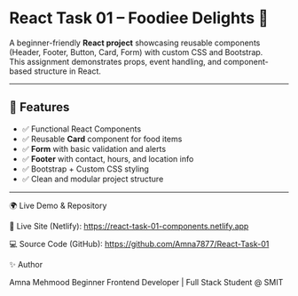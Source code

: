 # React Task 01 – Foodiee Delights 🍴

A beginner-friendly **React project** showcasing reusable components (Header, Footer, Button, Card, Form) with custom CSS and Bootstrap.  
This assignment demonstrates props, event handling, and component-based structure in React.  

---

## 🚀 Features
- ✅ Functional React Components  
- ✅ Reusable **Card** component for food items  
- ✅ **Form** with basic validation and alerts  
- ✅ **Footer** with contact, hours, and location info  
- ✅ Bootstrap + Custom CSS styling  
- ✅ Clean and modular project structure  

---
🌍 Live Demo & Repository

🔗 Live Site (Netlify): https://react-task-01-components.netlify.app

💻 Source Code (GitHub): https://github.com/Amna7877/React-Task-01

✨ Author

Amna Mehmood
Beginner Frontend Developer | Full Stack Student @ SMIT
